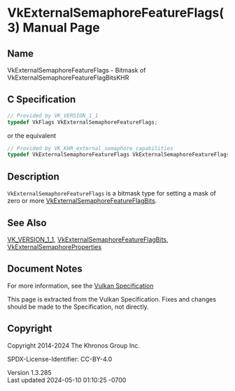 # VkExternalSemaphoreFeatureFlags(3) Manual Page

## Name

VkExternalSemaphoreFeatureFlags - Bitmask of
VkExternalSemaphoreFeatureFlagBitsKHR



## <a href="#_c_specification" class="anchor"></a>C Specification

``` c
// Provided by VK_VERSION_1_1
typedef VkFlags VkExternalSemaphoreFeatureFlags;
```

or the equivalent

``` c
// Provided by VK_KHR_external_semaphore_capabilities
typedef VkExternalSemaphoreFeatureFlags VkExternalSemaphoreFeatureFlagsKHR;
```

## <a href="#_description" class="anchor"></a>Description

`VkExternalSemaphoreFeatureFlags` is a bitmask type for setting a mask
of zero or more
[VkExternalSemaphoreFeatureFlagBits](https://registry.khronos.org/vulkan/specs/1.3-extensions/man/html/VkExternalSemaphoreFeatureFlagBits.html).

## <a href="#_see_also" class="anchor"></a>See Also

[VK_VERSION_1_1](https://registry.khronos.org/vulkan/specs/1.3-extensions/man/html/VK_VERSION_1_1.html),
[VkExternalSemaphoreFeatureFlagBits](https://registry.khronos.org/vulkan/specs/1.3-extensions/man/html/VkExternalSemaphoreFeatureFlagBits.html),
[VkExternalSemaphoreProperties](https://registry.khronos.org/vulkan/specs/1.3-extensions/man/html/VkExternalSemaphoreProperties.html)

## <a href="#_document_notes" class="anchor"></a>Document Notes

For more information, see the <a
href="https://registry.khronos.org/vulkan/specs/1.3-extensions/html/vkspec.html#VkExternalSemaphoreFeatureFlags"
target="_blank" rel="noopener">Vulkan Specification</a>

This page is extracted from the Vulkan Specification. Fixes and changes
should be made to the Specification, not directly.

## <a href="#_copyright" class="anchor"></a>Copyright

Copyright 2014-2024 The Khronos Group Inc.

SPDX-License-Identifier: CC-BY-4.0

Version 1.3.285  
Last updated 2024-05-10 01:10:25 -0700
